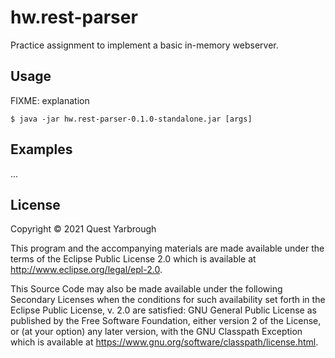 # hw.rest-parser

Practice assignment to implement a basic in-memory webserver. 

## Usage

FIXME: explanation

    $ java -jar hw.rest-parser-0.1.0-standalone.jar [args]

## Examples

...

## License

Copyright © 2021 Quest Yarbrough

This program and the accompanying materials are made available under the
terms of the Eclipse Public License 2.0 which is available at
http://www.eclipse.org/legal/epl-2.0.

This Source Code may also be made available under the following Secondary
Licenses when the conditions for such availability set forth in the Eclipse
Public License, v. 2.0 are satisfied: GNU General Public License as published by
the Free Software Foundation, either version 2 of the License, or (at your
option) any later version, with the GNU Classpath Exception which is available
at https://www.gnu.org/software/classpath/license.html.
